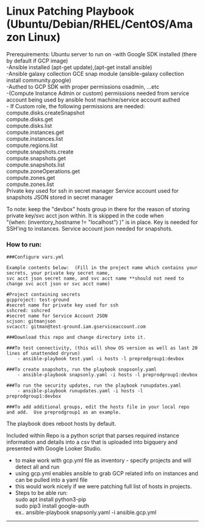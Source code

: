 # Linux Patching Playbook (Ubuntu/Debian/RHEL/CentOS/Amazon Linux)
Prerequirements:
Ubuntu server to run on
    -with Google SDK installed (there by default if GCP image)  
    -Ansible installed  (apt-get update),(apt-get install ansible)   
    -Ansible galaxy collection GCE snap module (ansible-galaxy collection install community.google)  
    -Authed to GCP SDK with proper permissions osadmin, ...etc  
    -(Compute Instance Admin or custom) permissions needed from service account being used by ansible host machine/service account authed  
            - If Custom role, the following permissions are needed:  
            compute.disks.createSnapshot  
            compute.disks.get  
            compute.disks.list  
            compute.instances.get  
            compute.instances.list  
            compute.regions.list  
            compute.snapshots.create  
            compute.snapshots.get  
            compute.snapshots.list  
            compute.zoneOperations.get  
            compute.zones.get  
            compute.zones.list   
Private key used for ssh in secret manager
Service account used for snapshots JSON stored in secret manager


To note: keep the "devbox" hosts group in there for the reason of storing private key/svc acct json within.  It is skipped in the code when  
"(when:  (inventory_hostname != "localhost") )" is in place.  Key is needed for SSH'ing to instances.  Service account json needed for snapshots.  

### How to run:
```
###Configure vars.yml

Example contents below:  (Fill in the project name which contains your secrets, your private key secret name,  
svc acct json secret name, and svc acct name **should not need to change svc acct json or svc acct name)  

#Project containing secrets
gcpproject: test-ground
#secret name for private key used for ssh
sshcred: sshcred
#secret name for Service Account JSON
scjson: gitmanjson
svcacct: gitman@test-ground.iam.gserviceaccount.com

###Download this repo and change directory into it.

###To test connectivity, (this will show OS version as well as last 20 lines of unattended dryrun)
    - ansible-playbook test.yaml -i hosts -l preprodgroup1:devbox

###To create snapshots, run the playbook snapsonly.yaml
    - ansible-playbook snapsonly.yaml -i hosts -l preprodgroup1:devbox

###To run the security updates, run the playbook runupdates.yaml
    - ansible-playbook runupdates.yaml -i hosts -l preprodgroup1:devbox

###To add additional groups, edit the hosts file in your local repo and add.  Use preprodgroup1 as an example.
```

The playbook does reboot hosts by default.  

Included within Repo is a python script that parses required instance information and details into a csv that is uploaded into bigquery and presented with Google Looker Studio.


- to make work with gcp.yml file as inventory - specify projects and will detect all and run  
- using gcp.yml enables ansible to grab GCP related info on instances and can be pulled into a yaml file  
- this would work nicely if we were patching full list of hosts in projects.  
- Steps to be able run:  
sudo apt install python3-pip  
sudo pip3 install google-auth  
ex.. ansible-playbook snapsonly.yaml -i ansible.gcp.yml  

---

 
